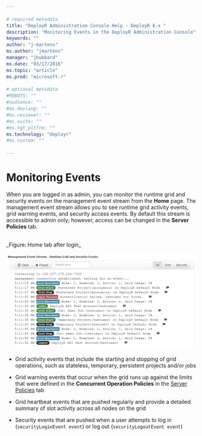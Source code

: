 ```yaml
---

# required metadata
title: "DeployR Administration Console Help - DeployR 8.x "
description: "Monitoring Events in the DeployR Administration Console"
keywords: ""
author: "j-martens"
ms.author: "jmartens"
manager: "jhubbard"
ms.date: "03/17/2016"
ms.topic: "article"
ms.prod: "microsoft-r"

# optional metadata
#ROBOTS: ""
#audience: ""
#ms.devlang: ""
#ms.reviewer: ""
#ms.suite: ""
#ms.tgt_pltfrm: ""
ms.technology: "deployr"
#ms.custom: ""

---
```


# Monitoring Events

When you are logged in as admin, you can monitor the runtime grid and security events on the management event stream from the **Home** page.  The management event stream allows you to see runtime grid activity events, grid warning events, and security access events. By default this stream is accessible to admin only; however, access can be changed in the **Server Policies** tab.

<br/>
_Figure: Home tab after login_

![](media/deployr-admin-monitoring-events/03000023_612x363.png)  

- Grid activity events that include the starting and stopping of grid operations, such as stateless, temporary, persistent projects and/or jobs

- Grid warning events that occur when the grid runs up against the limits that were defined in the **Concurrent Operation Policies** in the [Server Policies](deployr-admin-managing-server-policies.md#concurrent-operation-policies) tab

- Grid heartbeat events that are pushed regularly and provide a detailed summary of slot activity across all nodes on the grid

- Security events that are pushed when a user attempts to log in (`securityLoginEvent event`) or log out (`securityLogoutEvent event`)
